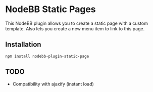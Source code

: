 # NodeBB Static Pages

This NodeBB plugin allows you to create a static page with a custom template. Also lets you create a new menu item to link to this page.

## Installation

    npm install nodebb-plugin-static-page

## TODO

* Compatibility with ajaxify (instant load)
